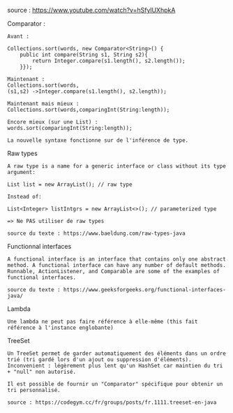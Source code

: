 source : https://www.youtube.com/watch?v=hSfylUXhpkA


Comparator :

    Avant : 

    Collections.sort(words, new Comparator<String>() {
        public int compare(String s1, String s2){
            return Integer.compare(s1.length(), s2.length());
        }});

    Maintenant :
    Collections.sort(words,
    (s1,s2) ->Integer.compare(s1.length(), s2.length));

    Maintenant mais mieux :
    Collections.sort(words,comparingInt(String:length));

    Encore mieux (sur une List) : 
    words.sort(comparingInt(String:length));

    La nouvelle syntaxe fonctionne sur de l'inférence de type.




Raw types

    A raw type is a name for a generic interface or class without its type argument:

    List list = new ArrayList(); // raw type

    Instead of:

    List<Integer> listIntgrs = new ArrayList<>(); // parameterized type

    => Ne PAS utiliser de raw types

    source du texte : https://www.baeldung.com/raw-types-java


Functionnal interfaces

    A functional interface is an interface that contains only one abstract method. A functional interface can have any number of default methods. Runnable, ActionListener, and Comparable are some of the examples of functional interfaces. 

    source du texte : https://www.geeksforgeeks.org/functional-interfaces-java/


Lambda

    Une lambda ne peut pas faire référence à elle-même (this fait référence à l'instance englobante)

TreeSet

    Un TreeSet permet de garder automatiquement des éléments dans un ordre trié (tri gardé lors d'un ajout ou suppression d'éléments).
    Inconvenient : légèrement plus lent qu'un HashSet car maintien du tri + "null" non autorisé.

    Il est possible de fournir un "Comparator" spécifique pour obtenir un tri personnalisé.

    source : https://codegym.cc/fr/groups/posts/fr.1111.treeset-en-java 

